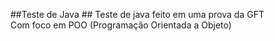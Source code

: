 ##Teste de Java ##
Teste de java feito em uma prova da GFT<br>
Com foco em POO (Programação Orientada a Objeto)

